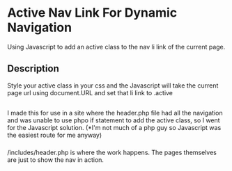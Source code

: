 # Active Nav Link For Dynamic Navigation

Using Javascript to add an active class to the nav li link of the current page.

## Description

Style your active class in your css and the Javascript will take the current page url using document.URL and set that li link to .active

##

I made this for use in a site where the header.php file had all the navigation and was unable to use phpo if statement to add the active class, so I went for the Javascript solution. (\*I'm not much of a php guy so Javascript was the easiest route for me anyway)

###

/includes/header.php is where the work happens. The pages themselves are just to show the nav in action.

